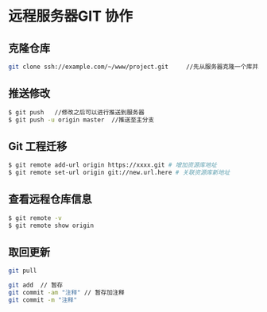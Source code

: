 # 远程服务器GIT 协作
## 克隆仓库
```bash
git clone ssh://example.com/~/www/project.git     //先从服务器克隆一个库并上传
```
## 推送修改
```bash
$ git push   //修改之后可以进行推送到服务器
$ git push -u origin master  //推送至主分支
```
## Git 工程迁移
```bash
$ git remote add-url origin https://xxxx.git # 增加资源库地址
$ git remote set-url origin git://new.url.here # 关联资源库新地址
```
## 查看远程仓库信息
```sh
$ git remote -v 
$ git remote show origin
```
## 取回更新
```bash
git pull
```
```bash
git add  // 暂存
git commit -am "注释" // 暂存加注释
git commit -m "注释"
```

